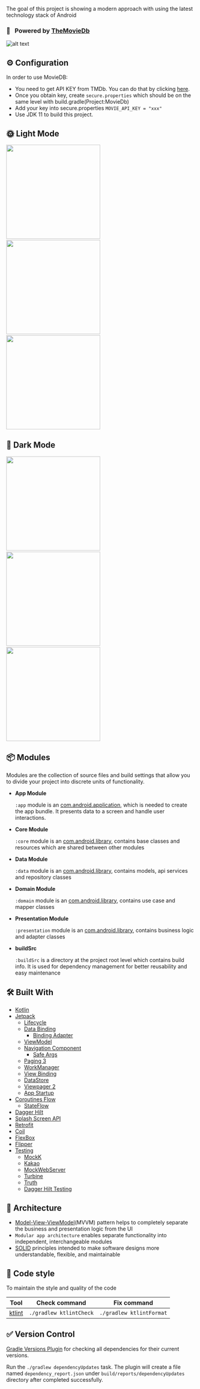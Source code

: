 The goal of this project is showing a modern approach with using the latest technology stack of Android

### 💫 &nbsp; Powered by [TheMovieDb](https://www.themoviedb.org)

![alt text](https://cdn-images-1.medium.com/max/1200/1*vIR7iO-1GnY2xYxL6NiYkw.png)

## ⚙️ Configuration

In order to use MovieDB:
- You need to get API KEY from TMDb. You can do that by clicking [here](https://www.themoviedb.org/signup).
- Once you obtain key, create `secure.properties` which should be on the same level with build.gradle(Project:MovieDb)
- Add your key into secure.properties `MOVIE_API_KEY = "xxx" `
- Use JDK 11 to build this project.

## 🌞 Light Mode

<img src="/art/movie_list_light.png" width="250" /> &nbsp;&nbsp;&nbsp; <img src="/art/movie_detail_light.png" width="250" /> &nbsp;&nbsp;&nbsp; <img src="/art/search_list_light.png" width="250" />

## 🌚 Dark Mode

<img src="/art/movie_list_dark.png" width="250" /> &nbsp;&nbsp;&nbsp; <img src="/art/movie_detail_dark.png" width="250" /> &nbsp;&nbsp;&nbsp; <img src="/art/search_list_dark.png" width="250" />

## 📦 Modules

Modules are the collection of source files and build settings that allow you to divide your project into discrete units of functionality.

- **App Module**

  `:app` module is an [com.android.application](https://developer.android.com/studio/projects/android-library), which is needed to create the app bundle. It presents data to a screen and handle user interactions.

- **Core Module**

  `:core` module is an [com.android.library](https://developer.android.com/studio/projects/android-library), contains base classes and resources which are shared between other modules

- **Data Module**

  `:data` module is an [com.android.library](https://developer.android.com/studio/projects/android-library), contains models, api services and repository classes

- **Domain Module**

  `:domain` module is an [com.android.library](https://developer.android.com/studio/projects/android-library), contains use case and mapper classes
  
- **Presentation Module**

  `:presentation` module is an [com.android.library](https://developer.android.com/studio/projects/android-library), contains business logic and adapter classes
  
- **buildSrc**

  `:buildSrc` is a directory at the project root level which contains build info. It is used for dependency management for better reusability and easy maintenance

## 🛠 Built With

- [Kotlin](https://kotlinlang.org)
- [Jetpack](https://developer.android.com/jetpack?gclid=CjwKCAiA25v_BRBNEiwAZb4-ZRLrSzIFlpm0NDTFGSuapyosjuVKi0AVLXGgVqSwqe46gejCg31LvRoCAwIQAvD_BwE&gclsrc=aw.ds)
    * [Lifecycle](https://developer.android.com/topic/libraries/architecture/lifecycle)
    * [Data Binding](https://developer.android.com/topic/libraries/data-binding)
      - [Binding Adapter](https://developer.android.com/topic/libraries/data-binding/binding-adapters)
    * [ViewModel](https://developer.android.com/topic/libraries/architecture/viewmodel)
    * [Navigation Component](https://developer.android.com/guide/navigation/navigation-getting-started)
      - [Safe Args](https://developer.android.com/guide/navigation/navigation-pass-data)
    * [Paging 3](https://developer.android.com/topic/libraries/architecture/paging/v3-overview)
    * [WorkManager](https://developer.android.com/topic/libraries/architecture/workmanager)
    * [View Binding](https://developer.android.com/topic/libraries/view-binding)
    * [DataStore](https://developer.android.com/topic/libraries/architecture/datastore)
    * [Viewpager 2](https://developer.android.com/jetpack/androidx/releases/viewpager2)
    * [App Startup](https://developer.android.com/topic/libraries/app-startup)
- [Coroutines Flow](https://kotlinlang.org/docs/reference/coroutines/flow.html)
  - [StateFlow](https://developer.android.com/kotlin/flow/stateflow-and-sharedflow)
- [Dagger Hilt](https://dagger.dev/hilt/)
- [Splash Screen API](https://developer.android.com/guide/topics/ui/splash-screen/migrate)
- [Retrofit](https://square.github.io/retrofit/)
- [Coil](https://github.com/coil-kt/coil)
- [FlexBox](https://github.com/google/flexbox-layout)
- [Flipper](https://github.com/facebook/flipper)
- [Testing](https://developer.android.com/training/testing/fundamentals)
  - [MockK](https://github.com/mockk/mockk)
  - [Kakao](https://github.com/KakaoCup/Kakao)
  - [MockWebServer](https://github.com/square/okhttp/tree/master/mockwebserver)
  - [Turbine](https://github.com/cashapp/turbine)
  - [Truth](https://github.com/google/truth)
  - [Dagger Hilt Testing](https://developer.android.com/training/dependency-injection/hilt-testing)

## 🗼 Architecture

- [Model-View-ViewModel](https://en.wikipedia.org/wiki/Model–view–viewmodel)(MVVM) pattern helps to completely separate the business and presentation logic from the UI
- `Modular app architecture` enables separate functionality into independent, interchangeable modules
- [SOLID](https://en.wikipedia.org/wiki/SOLID) principles intended to make software designs more understandable, flexible, and maintainable

## 💎 Code style

To maintain the style and quality of the code

| Tool                                               |    Check command          |     Fix command
|----------------------------------------------------|---------------------------|---------------------------|
| [ktlint](https://github.com/diffplug/spotless)     | `./gradlew ktlintCheck`   | `./gradlew ktlintFormat`  |

## ✅ Version Control

[Gradle Versions Plugin](https://github.com/ben-manes/gradle-versions-plugin) for checking all dependencies for their current versions.

Run the `./gradlew dependencyUpdates` task. The plugin will create a file named `dependency_report.json` under `build/reports/dependencyUpdates` directory after completed successfully.
